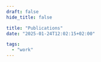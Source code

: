```yaml
---
draft: false
hide_title: false

title: "Publications"
date: "2025-01-24T12:02:15+02:00"

tags:
  - "work"
---
```



<script src="https://bibbase.org/show?bib=https%3A%2F%2Fbibbase.org%2Fzotero-mypublications%2Fkhannurien&jsonp=1"></script>